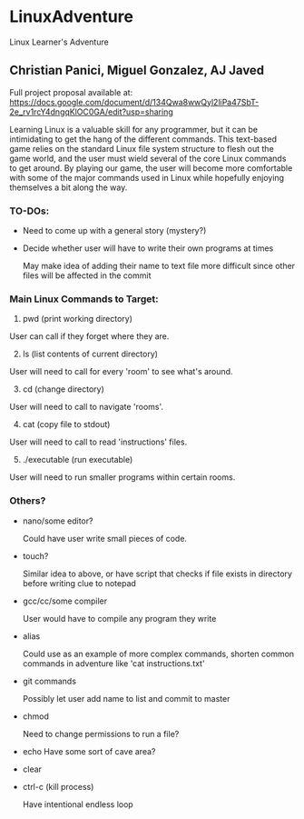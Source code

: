 # LinuxAdventure
Linux Learner's Adventure

## Christian Panici, Miguel Gonzalez, AJ Javed

Full project proposal available at: https://docs.google.com/document/d/134Qwa8wwQyl2liPa47SbT-2e_rv1rcY4dngqKlOC0GA/edit?usp=sharing

Learning Linux is a valuable skill for any programmer, but it can be intimidating to get the hang of the different commands. This text-based game relies on the standard Linux file system structure to flesh out the game world, and the user must wield several of the core Linux commands to get around. By playing our game, the user will become more comfortable with some of the major commands used in Linux while hopefully enjoying themselves a bit along the way.


### TO-DOs:
- Need to come up with a general story (mystery?)
- Decide whether user will have to write their own programs at times

  May make idea of adding their name to text file more difficult since other files will be affected in the commit

### Main Linux Commands to Target:

1. pwd (print working directory)

  User can call if they forget where they are.

2. ls (list contents of current directory)

  User will need to call for every 'room' to see what's around.

3. cd (change directory)

  User will need to call to navigate 'rooms'.

4. cat (copy file to stdout)

  User will need to call to read 'instructions' files.

5.  ./executable (run executable)

  User will need to run smaller programs within certain rooms.

### Others?
- nano/some editor?

  Could have user write small pieces of code.
- touch?

  Similar idea to above, or have script that checks if file exists in directory before writing clue to notepad
- gcc/cc/some compiler

  User would have to compile any program they write
- alias

  Could use as an example of more complex commands, shorten common commands in adventure like 'cat instructions.txt'
- git commands

  Possibly let user add name to list and commit to master

- chmod

  Need to change permissions to run a file?

- echo
  Have some sort of cave area?

- clear
- ctrl-c (kill process)

  Have intentional endless loop
